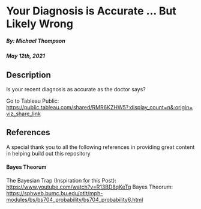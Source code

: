# Your Diagnosis is Accurate ... But Likely Wrong
##### By: Michael Thompson
##### May 12th, 2021

## Description
Is your recent diagnosis as accurate as the doctor says?

Go to Tableau Public: https://public.tableau.com/shared/RMR6KZHW5?:display_count=n&:origin=viz_share_link 


## References
A special thank you to all the following references in providing great content in helping build out this repository

#### Bayes Theorum
The Bayesian Trap (Inspiration for this Post): https://www.youtube.com/watch?v=R13BD8qKeTg
Bayes Theorum: https://sphweb.bumc.bu.edu/otlt/mph-modules/bs/bs704_probability/bs704_probability6.html
